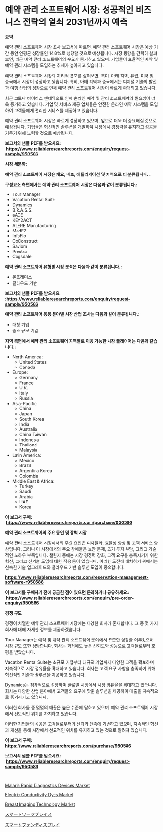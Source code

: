 <p><h1>예약 관리 소프트웨어 시장: 성공적인 비즈니스 전략의 열쇠 2031년까지 예측</h1></p><p><strong>요약</strong></p>
<p><p>예약 관리 소프트웨어 시장 조사 보고서에 따르면, 예약 관리 소프트웨어 시장은 예상 기간 동안 연평균 성장률인 14.8%로 성장할 것으로 예상됩니다. 시장 동향을 간략히 살펴보면, 최근 예약 관리 소프트웨어의 수요가 증가하고 있으며, 기업들이 효율적인 예약 및 예약 관리 시스템을 도입하는 추세가 높아지고 있습니다.</p><p>예약 관리 소프트웨어 시장의 지리적 분포를 살펴보면, 북미, 아태 지역, 유럽, 미국 및 중국에서 시장이 성장하고 있습니다. 특히, 아태 지역과 중국에서는 디지털 기술의 발전과 여행 산업의 성장으로 인해 예약 관리 소프트웨어 시장이 빠르게 확대되고 있습니다.</p><p>최근 코로나 바이러스 팬데믹으로 인해 온라인 예약 및 관리 소프트웨어의 필요성이 더욱 증가하고 있습니다. 기업 및 서비스 제공 업체들은 안전한 온라인 예약 시스템을 도입하여 고객들에게 편리한 서비스를 제공하고 있습니다.</p><p>예약 관리 소프트웨어 시장은 빠르게 성장하고 있으며, 앞으로 더욱 더 중요해질 것으로 예상됩니다. 기업들은 혁신적인 솔루션을 개발하여 시장에서 경쟁력을 유지하고 성공을 거두기 위해 노력할 것으로 예상됩니다.</p></p>
<p><strong>보고서의 샘플 PDF를 받으세요: &nbsp;<a href="https://www.reliableresearchreports.com/enquiry/request-sample/950586">https://www.reliableresearchreports.com/enquiry/request-sample/950586</a></strong></p>
<p><strong>시장 세분화:</strong></p>
<p><strong> 예약 관리 소프트웨어 시장은 개요, 배포, 애플리케이션 및 지역으로 더 분류됩니다. :</strong></p>
<p><strong>구성요소 측면에서는 예약 관리 소프트웨어 시장은 다음과 같이 분류됩니다.:</strong></p>
<p><ul><li>Tour Manager</li><li>Vacation Rental Suite</li><li>Dynamics</li><li>B.R.A.S.S.</li><li>aACE</li><li>KEY2ACT</li><li>ALERE Manufacturing</li><li>MedEZ</li><li>InfoFlo</li><li>CoConstruct</li><li>Saviom</li><li>Prextra</li><li>Cogsdale</li></ul></p>
<p><strong> 예약 관리 소프트웨어 유형별 시장 분석은 다음과 같이 분류됩니다.:</strong></p>
<p><ul><li>온프레미스</li><li>클라우드 기반</li></ul></p>
<p><strong>보고서의 샘플 PDF를 받으세요 :<a href="https://www.reliableresearchreports.com/enquiry/request-sample/950586">https://www.reliableresearchreports.com/enquiry/request-sample/950586</a></strong></p>
<p><strong> 예약 관리 소프트웨어 응용 분야별 시장 산업 조사는 다음과 같이 분류됩니다.:</strong></p>
<p><ul><li>대형 기업</li><li>중소 규모 기업</li></ul></p>
<p><strong>지역 측면에서 예약 관리 소프트웨어 지역별로 이용 가능한 시장 플레이어는 다음과 같습니다.:</strong></p>
<p><ul>
    <li>
        North America:
        <ul>
            <li>United States</li>
            <li>Canada</li>
        </ul>
    </li>
    <li>
        Europe:
        <ul>
            <li>Germany</li>
            <li>France</li>
            <li>U.K.</li>
            <li>Italy</li>
            <li>Russia</li>
        </ul>
    </li>
    <li>
        Asia-Pacific:
        <ul>
            <li>China</li>
            <li>Japan</li>
            <li>South Korea</li>
            <li>India</li>
            <li>Australia</li>
            <li>China Taiwan</li>
            <li>Indonesia</li>
            <li>Thailand</li>
            <li>Malaysia</li>
        </ul>
    </li>
    <li>
        Latin America:
        <ul>
            <li>Mexico</li>
            <li>Brazil</li>
            <li>Argentina Korea</li>
            <li>Colombia</li>
        </ul>
    </li>
    <li>
        Middle East & Africa:
        <ul>
            <li>Turkey</li>
            <li>Saudi</li>
            <li>Arabia</li>
            <li>UAE</li>
            <li>Korea</li>
        </ul>
    </li>
    </ul></p>
<p><strong>이 보고서 구매: &nbsp;<a href="https://www.reliableresearchreports.com/purchase/950586">https://www.reliableresearchreports.com/purchase/950586</a></strong></p>
<p><strong>예약 관리 소프트웨어의 주요 동인 및 장벽 시장</strong></p>
<p><p>예약 관리 소프트웨어 시장에서의 주요 요인은 디지털화, 효율성 향상 및 고객 서비스 향상입니다. 그러나 이 시장에서의 주요 장애물은 보안 문제, 초기 투자 부담, 그리고 기술적인 노하우 부족입니다. 챌린지 중에는 시장 경쟁력 강화, 고객 요구를 충족시키기 위한 혁신, 그리고 신기술 도입에 대한 적응 등이 있습니다. 이러한 도전에 대처하기 위해서는 신속한 기술 업그레이드와 클라우드 기반 솔루션 도입이 중요합니다.</p></p>
<p><strong><a href="https://www.reliableresearchreports.com/reservation-management-software-r950586">https://www.reliableresearchreports.com/reservation-management-software-r950586</a></strong></p>
<p><strong>이 보고서를 구매하기 전에 궁금한 점이 있으면 문의하거나 공유하세요.: &nbsp;<a href="https://www.reliableresearchreports.com/enquiry/pre-order-enquiry/950586">https://www.reliableresearchreports.com/enquiry/pre-order-enquiry/950586</a></strong></p>
<p><strong>경쟁 구도</strong></p>
<p><p>경쟁이 치열한 예약 관리 소프트웨어 시장에는 다양한 회사가 존재합니다. 그 중 몇 가지 회사에 대해 자세한 정보를 제공하겠습니다.</p><p>Tour Manager는 예약 및 예약 관리 소프트웨어 분야에서 꾸준한 성장을 이루었으며 시장 규모 또한 상당합니다. 회사는 과거에도 높은 신뢰도와 성능으로 고객들로부터 호평을 받았습니다.</p><p>Vacation Rental Suite는 소규모 기업부터 대규모 기업까지 다양한 고객을 확보하며 지속적으로 시장 점유율을 확대하고 있습니다. 회사는 고객 요구 사항을 충족하기 위해 혁신적인 기술과 솔루션을 제공하고 있습니다.</p><p>Dynamics는 점차적으로 성장하며 글로벌 시장에서 시장 점유율을 확대하고 있습니다. 회사는 다양한 산업 분야에서 고객들의 요구에 맞춘 솔루션을 제공하여 매출을 지속적으로 증가시키고 있습니다.</p><p>이러한 회사들 중 몇몇의 매출은 높은 수준에 달하고 있으며, 예약 관리 소프트웨어 시장에서 선도적인 위치를 차지하고 있습니다.</p><p>이러한 기업들의 성공은 고객들로부터의 신뢰와 만족에 기반하고 있으며, 지속적인 혁신과 개선을 통해 시장에서 선도적인 위치를 유지하고 있는 것으로 알려져 있습니다.</p></p>
<p><strong>이 보고서 구매: &nbsp; <a href="https://www.reliableresearchreports.com/purchase/950586">https://www.reliableresearchreports.com/purchase/950586</a></strong></p>
<p><strong>보고서의 샘플 PDF를 받으세요: &nbsp;<a href="https://www.reliableresearchreports.com/enquiry/request-sample/950586">https://www.reliableresearchreports.com/enquiry/request-sample/950586</a></strong><strong></strong></p>
<p>&nbsp;</p>
<p><p><a href="https://github.com/markusgodoy/Market-Research-Report-List-3/blob/main/malaria-rapid-diagnostics-devices-market.md">Malaria Rapid Diagnostics Devices Market</a></p><p><a href="https://issuu.com/reportprime-2/docs/electric-conductivity-dyes-market-size-2030.pptx">Electric Conductivity Dyes Market</a></p><p><a href="https://github.com/luckyshygirl/Market-Research-Report-List-4/blob/main/breast-imaging-technology-market.md">Breast Imaging Technology Market</a></p><p><a href="https://github.com/jkjreqjscoxx7/Market-Research-Report-List-2/blob/main/631202948149.md">スマートワークプレイス</a></p><p><a href="https://github.com/hilmi-2a/Market-Research-Report-List-1/blob/main/318232248150.md">スマートフォンディスプレイ</a></p></p>